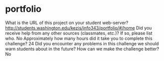 # portfolio
What is the URL of this project on your student web-server?
	http://students.washington.edu/kezis/info343/portfolio/#/home
Did you receive help from any other sources (classmates, etc.)? If so, please list who.
	No
Approximately how many hours did it take you to complete this challenge?
	24
Did you encounter any problems in this challenge we should warn students about in the future?
How can we make the challenge better?
	No
